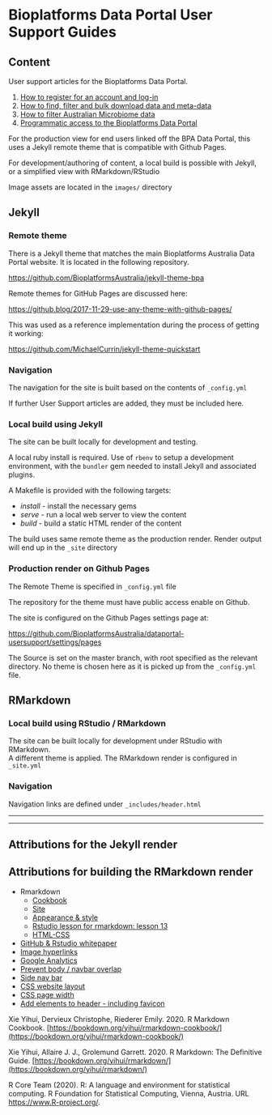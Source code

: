 # Bioplatforms Data Portal User Support Guides

## Content

User support articles for the Bioplatforms Data Portal.

1. [How to register for an account and log-in](registration_login.md)
2. [How to find, filter and bulk download data and meta-data](find_filter_download.md)
3. [How to filter Australian Microbiome data](metadata_filter_ausmicrobiome.md)
4. [Programmatic access to the Bioplatforms Data Portal](programmatic_access.md)

For the production view for end users linked off the BPA Data Portal, this 
uses a Jekyll remote theme that is compatible with Github Pages.

For development/authoring of content, a local build is possible with Jekyll,
or a simplified view with RMarkdown/RStudio

Image assets are located in the ```images/``` directory

## Jekyll 

### Remote theme

There is a Jekyll theme that matches the main Bioplatforms Australia Data 
Portal website.  It is located in the following repository.

https://github.com/BioplatformsAustralia/jekyll-theme-bpa

Remote themes for GitHub Pages are discussed here:

https://github.blog/2017-11-29-use-any-theme-with-github-pages/

This was used as a reference implementation during the process
of getting it working:

https://github.com/MichaelCurrin/jekyll-theme-quickstart

### Navigation

The navigation for the site is built based on the contents of ```_config.yml```

If further User Support articles are added, they must be included here.


### Local build using Jekyll

The site can be built locally for development and testing.

A local ruby install is required.  Use of ```rbenv``` to setup a development
environment, with the ```bundler``` gem needed to install Jekyll and
associated plugins.

A Makefile is provided with the following targets:

* _install_ - install the necessary gems
* _serve_ - run a local web server to view the content
* _build_ - build a static HTML render of the content

The build uses same remote theme as the production render.  Render 
output will end up in the ```_site``` directory

### Production render on Github Pages

The Remote Theme is specified in ```_config.yml``` file

The repository for the theme must have public access enable on Github.

The site is configured on the Github Pages settings page at:

https://github.com/BioplatformsAustralia/dataportal-usersupport/settings/pages

The Source is set on the master branch, with root specified as the relevant
directory.  No theme is chosen here as it is picked up from the ```_config.yml```
file.

## RMarkdown

### Local build using RStudio / RMarkdown

The site can be built locally for development under RStudio with RMarkdown.  
A different theme is applied.   The RMarkdown render is configured
in ```_site.yml```

### Navigation

Navigation links are defined under ```_includes/header.html```

---

---

## Attributions for the Jekyll render

## Attributions for building the RMarkdown render

- Rmarkdown
     - [Cookbook](https://bookdown.org/yihui/rmarkdown-cookbook/)
     - [Site](https://bookdown.org/yihui/rmarkdown/rmarkdown-site.html)
     - [Appearance & style](https://bookdown.org/yihui/rmarkdown/html-document.html#appearance-and-style)
     - [Rstudio lesson for rmarkdown: lesson 13](https://rmarkdown.rstudio.com/lesson-13.html)
     - [HTML-CSS](https://bookdown.org/yihui/rmarkdown-cookbook/html-css.html)
- [GitHub & Rstudio whitepaper](https://resources.github.com/whitepapers/github-and-rstudio/)
- [Image hyperlinks](https://stackoverflow.com/a/42235353)
- [Google Analytics](https://stackoverflow.com/a/45169407)
- [Prevent body / navbar overlap](https://stackoverflow.com/a/41979464)
- [Side nav bar](https://www.w3schools.com/howto/howto_js_sidenav.asp)
- [CSS website layout](https://www.w3schools.com/css/css_website_layout.asp)
- [CSS page width](https://stackoverflow.com/a/46564977)
- [Add elements to header - including favicon](https://bookdown.org/yihui/rmarkdown-cookbook/favicon.html)

Xie Yihui, Dervieux Christophe, Riederer Emily. 2020. R Markdown Cookbook. [https://bookdown.org/yihui/rmarkdown-cookbook/](https://bookdown.org/yihui/rmarkdown-cookbook/)

Xie Yihui, Allaire J. J., Grolemund Garrett. 2020. R Markdown: The Definitive Guide. [https://bookdown.org/yihui/rmarkdown/](https://bookdown.org/yihui/rmarkdown/)

R Core Team (2020). R: A language and environment for statistical computing. R Foundation for Statistical Computing,
  Vienna, Austria. URL https://www.R-project.org/.
